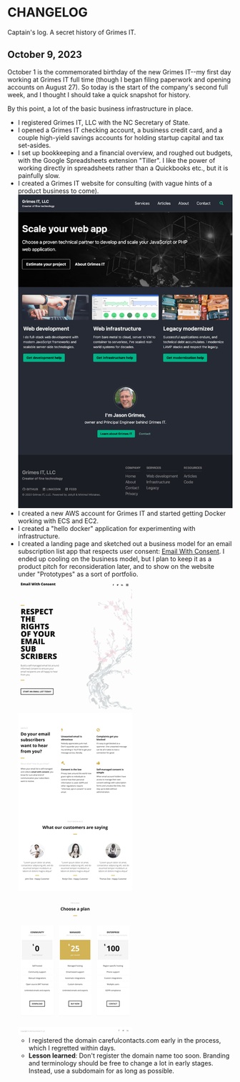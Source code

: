 # CHANGELOG

Captain's log. A secret history of Grimes IT.

## October 9, 2023

October 1 is the commemorated birthday of the new Grimes IT--my first day working at Grimes IT full time (though I began filing paperwork and opening accounts on August 27). So today is the start of the company's second full week, and I thought I should take a quick snapshot for history. 

By this point, a lot of the basic business infrastructure in place.

- I registered Grimes IT, LLC with the NC Secretary of State.
- I opened a Grimes IT checking account, a business credit card, and a couple high-yield savings accounts for holding startup capital and tax set-asides.
- I set up bookkeeping and a financial overview, and roughed out budgets, with the Google Spreadsheets extension "Tiller". I like the power of working directly in spreadsheets rather than a Quickbooks etc., but it is painfully slow. 
- I created a Grimes IT website for consulting (with vague hints of a product business to come).
![Grimes IT home page screenshot](assets/images/changelog/2023-10-09-grimesit.com.png)
- I created a new AWS account for Grimes IT and started getting Docker working with ECS and EC2.
- I created a "hello docker" application for experimenting with infrastructure.
- I created a landing page and sketched out a business model for an email subscription list app that respects user consent: [Email With Consent](https://carefulcontacts.com). I ended up cooling on the business model, but I plan to keep it as a product pitch for reconsideration later, and to show on the website under "Prototypes" as a sort of portfolio.
![Email With Consent screenshot](assets/images/changelog/2023-10-09-email-with-consent.png)
  - I registered the domain carefulcontacts.com early in the process, which I regretted within days.
  - **Lesson learned**: Don't register the domain name too soon. Branding and terminology should be free to change a lot in early stages. Instead, use a subdomain for as long as possible.
